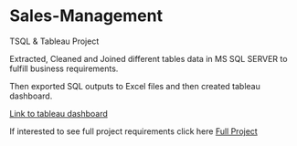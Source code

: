 # Sales-Management
TSQL &amp; Tableau Project 

Extracted, Cleaned and Joined different tables data in MS SQL SERVER to fulfill business requirements.

Then exported SQL outputs to Excel files and then created tableau dashboard.

<a href="https://public.tableau.com/app/profile/ekta.manvar/viz/SalesOverview_16424445193860/Dashboard1">Link to tableau dashboard</a>



  If interested to see full project requirements click here
  <a href="https://ektamanvarportfolio.wordpress.com/sales-management/">Full Project</a>
